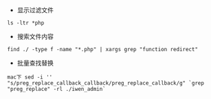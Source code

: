 - 显示过滤文件
```
ls -ltr *php 
```
- 搜索文件内容
```
find ./ -type f -name "*.php" | xargs grep "function redirect" 
```
- 批量查找替换
```
mac下 sed -i '' "s/preg_replace_callback_callback/preg_replace_callback/g" `grep "preg_replace" -rl ./iwen_admin`
```
